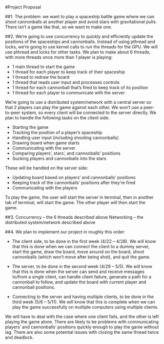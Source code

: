 #Project Proposal

##1. 
The problem: we want to play a spaceship battle game where we can shoot cannonballs at another player and avoid stars with 
gravitational pulls. There isn’t a game like that, so we want to make one. 

##2. 
We’re going to use concurrency to quickly and efficiently update the positions of the spaceships and cannonballs. Instead
of using pthread and locks, we’re going to use kernel calls to run the threads for the GPU. We will use pthread and locks for 
other tasks. We plan to make about 6 threads, with more threads once more than 1 player is playing:
 - 1 main thread to start the game
 - 1 thread for each player to keep track of their spaceship
 - 1 thread to redraw the board
 - 1 thread that reads user input and processes controls
 - 1 thread for each cannonball that’s fired to keep track of its position
 - 1 thread for each player to communicate with the server

We’re going to use a distributed system/network with a central server so that 2 players can play the game against each other. 
We won’t use a peer-to-peer system, so every client will be connected to the server directly. We plan to handle the following
tasks on the client side:
 - Starting the game
 - Tracking the position of a player’s spaceship
 - Handling user input (including shooting cannonballs)
 - Drawing board when game starts
 - Communicating with the server
 - Comparing players’, stars’, and cannonballs’ positions
 - Sucking players and cannonballs into the stars

These will be handled on the server side:
 - Updating board based on players’ and cannonballs’ positions
 - Keeping track of the cannonballs’ positions after they’re fired
 - Communicating with the players

To play the game, the user will start the server in terminal, then in another tab of terminal, will start the game. The other 
player will then start the game.

##3. 
Concurrency – the 6 threads described above
Networking – the distributed system/network described above

##4. 
We plan to implement our project in roughly this order:
 - The client side, to be done in the first week (4/22 – 4/28). We will know that this is done when we can connect the client 
   to a dummy server, start the game, draw the board, move around on the board, shoot cannonballs (which won’t move after 
   being shot), and quit the game.

 - The server, to be done in the second week (4/29 – 5/5). We will know that this is done when the server can send and receive 
   messages to/from a single client, can handle client failure, generate a path for a cannonball to follow, and update the 
   board with current player and cannonball positions.

 - Connecting to the server and having multiple clients, to be done in the third week (5/6 – 5/11). We will know that this is 
   complete when we can play the game successfully on multiple computers using multiple clients. 

We will have to deal with the case where one client fails, and the other is left playing the game alone. There are likely to 
be problems with communicating players’ and cannonballs’ positions quickly enough to play the game without lag. There are also
some potential issues with closing the same thread twice and deadlock.
